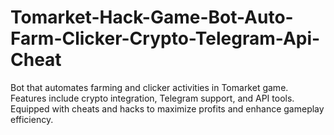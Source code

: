 # Tomarket-Hack-Game-Bot-Auto-Farm-Clicker-Crypto-Telegram-Api-Cheat
Bot that automates farming and clicker activities in Tomarket game. Features include crypto integration, Telegram support, and API tools. Equipped with cheats and hacks to maximize profits and enhance gameplay efficiency.
